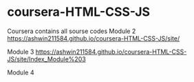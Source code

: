 # coursera-HTML-CSS-JS
Coursera contains all sourse codes
Module 2 
https://ashwin211584.github.io/coursera-HTML-CSS-JS/site/


Module 3
https://ashwin211584.github.io/coursera-HTML-CSS-JS/site/Index_Module%203


Module 4


